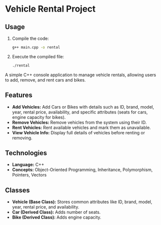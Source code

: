 # Vehicle Rental Project

## Usage

1. Compile the code:
   ```bash
   g++ main.cpp -o rental
2. Execute the compiled file:
   ```bash
   ./rental

A simple C++ console application to manage vehicle rentals, allowing users to add, remove, and rent cars and bikes.

## Features

- **Add Vehicles:** Add Cars or Bikes with details such as ID, brand, model, year, rental price, availability, and specific attributes (seats for cars, engine capacity for bikes).
- **Remove Vehicles:** Remove vehicles from the system using their ID.
- **Rent Vehicles:** Rent available vehicles and mark them as unavailable.
- **View Vehicle Info:** Display full details of vehicles before renting or removing.

## Technologies

- **Language:** C++
- **Concepts:** Object-Oriented Programming, Inheritance, Polymorphism, Pointers, Vectors

## Classes

- **Vehicle (Base Class):** Stores common attributes like ID, brand, model, year, rental price, and availability.  
- **Car (Derived Class):** Adds number of seats.  
- **Bike (Derived Class):** Adds engine capacity.  


